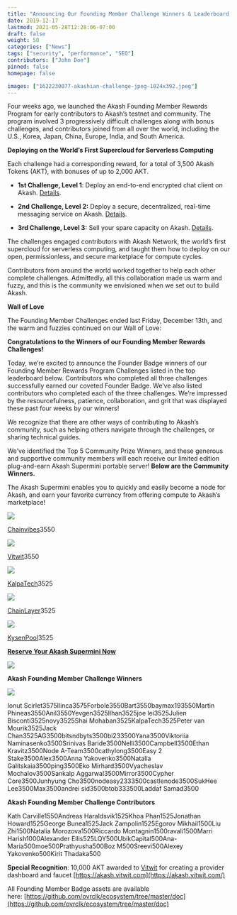 ```yaml
---
title: "Announcing Our Founding Member Challenge Winners & Leaderboard!"
date: 2019-12-17
lastmod: 2021-05-28T12:28:06-07:00
draft: false
weight: 50
categories: ["News"]
tags: ["security", "performance", "SEO"]
contributors: ["John Doe"]
pinned: false
homepage: false

images: ["1622230077-akashian-challenge-jpeg-1024x392.jpeg"]
---
```

Four weeks ago, we launched the Akash Founding Member Rewards Program for early contributors to Akash’s testnet and community. The program involved 3 progressively difficult challenges along with bonus challenges, and contributors joined from all over the world, including the U.S., Korea, Japan, China, Europe, India, and South America.  
  
**Deploying on the World’s First Supercloud for Serverless Computing**  
  
Each challenge had a corresponding reward, for a total of 3,500 Akash Tokens (AKT), with bonuses of up to 2,000 AKT.  

*   **1st Challenge, Level 1**: Deploy an end-to-end encrypted chat client on Akash. [Details](https://github.com/ovrclk/ecosystem/blob/master/founders/level1/README.md).
    
*   **2nd Challenge, Level 2:** Deploy a secure, decentralized, real-time messaging service on Akash. [Details](https://github.com/ovrclk/ecosystem/blob/master/founders/level2/README.md).
    
*   **3rd Challenge, Level 3:** Sell your spare capacity on Akash. [Details](https://github.com/ovrclk/ecosystem/blob/master/founders/level3/README.md).
    

The challenges engaged contributors with Akash Network, the world’s first supercloud for serverless computing, and taught them how to deploy on our open, permissionless, and secure marketplace for compute cycles.   
  
Contributors from around the world worked together to help each other complete challenges. Admittedly, all this collaboration made us warm and fuzzy, and this is the community we envisioned when we set out to build Akash.   
  
**Wall of Love**  
  
The Founding Member Challenges ended last Friday, December 13th, and the warm and fuzzies continued on our Wall of Love:

**Congratulations to the Winners of our Founding Member Rewards Challenges!**  
  
Today, we’re excited to announce the Founder Badge winners of our Founding Member Rewards Program Challenges listed in the top leaderboard below. Contributors who completed all three challenges successfully earned our coveted Founder Badge. We’ve also listed contributors who completed each of the three challenges. We’re impressed by the resourcefulness, patience, collaboration, and grit that was displayed these past four weeks by our winners!  
  
We recognize that there are other ways of contributing to Akash’s community, such as helping others navigate through the challenges, or sharing technical guides.    
  
We’ve identified the Top 5 Community Prize Winners, and these generous and supportive community members will each receive our limited edition plug-and-earn Akash Supermini portable server! **Below are the Community Winners.**

The Akash Supermini enables you to quickly and easily become a node for Akash, and earn your favorite currency from offering compute to Akash’s marketplace! 

![](https://www.datocms-assets.com/45776/1620922312-x1t06whk400x400-2.png)

[Chainvibes](http://chainvibes.com/)3550

![](https://www.datocms-assets.com/45776/1620922320-vitwit-squarelogo-1548657157316-1.png)

[Vitwit](https://vitwit.com/)3550

![](https://www.datocms-assets.com/45776/1620922329-logoo-1.png)

[KalpaTech](https://kalpatech.co/)3525

![](https://www.datocms-assets.com/45776/1620922340-logochainlayer3-1-1.png)

[ChainLayer](https://www.chainlayer.io/)3525

![](https://www.datocms-assets.com/45776/1620922348-kysen-new-1.jpg)

[KysenPool](http://www.kysenpool.io/)3525

[**Reserve Your Akash Supermini Now**](https://akash.network/supermini/)

![](https://www.datocms-assets.com/45776/1620922353-elpjg6cwkaaypug.jpg)

**Akash Founding Member Challenge Winners**

![](https://www.datocms-assets.com/45776/1620922362-founder-badge-2x-1.png)

Ionut Scirlet3575Ilinca3575Forbole3550Bart3550baymax193550Martin Phineas3550Anil3550Yevgen3525Ilhan3525joe lei3525Julien Bisconti3525novy3525Shai Mohaban3525KalpaTech3525Peter van Mourik3525Jack Chan3525AG3500bitsndbyts3500bi233500Yana3500Viktoriia Naminasenko3500Srinivas Baride3500Nelli3500Campbell3500Ethan Kravitz3500Node A-Team3500cathylong3500Easy 2 Stake3500Alex3500Anna Yakovenko3500Natalia Galitskaia3500ping3500Eko Mirhard3500Vyacheslav Mochalov3500Sankalp Aggarwal3500Mirror3500Cypher Core3500Junhyung Cho3500nodeasy2333500castlenode3500SukHee Lee3500Max3500andrei sid3500btob333500Laddaf Samad3500

**Akash Founding Member Challenge Contributors**

Kath Carville1550Andreas Haraldsvik1525Khoa Phan1525Jonathan Howard1525George Bunea1525Jack Zampolin1525Egorov Mikhail1500Liu Zhi1500Natalia Morozova1500Riccardo Montagnin1500ravali1500Marri Harish1000Alexander Ellis525LQY500UbikCapital500Ana-Maria500moe500Prathyusha500Boz M500Sreevi500Alexey Yakovenko500Kirit Thadaka500

**Special Recognition**: 10,000 AKT awarded to [Vitwit](https://vitwit.com/) for creating a provider dashboard and faucet [https://akash.vitwit.com](https://akash.vitwit.com/)

All Founding Member Badge assets are available here: [https://github.com/ovrclk/ecosystem/tree/master/doc](https://github.com/ovrclk/ecosystem/tree/master/doc)